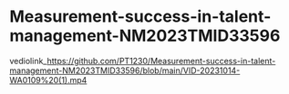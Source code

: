 # Measurement-success-in-talent-management-NM2023TMID33596
 vediolink_https://github.com/PT1230/Measurement-success-in-talent-management-NM2023TMID33596/blob/main/VID-20231014-WA0109%20(1).mp4 
